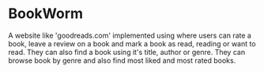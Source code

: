 # BookWorm
A website like 'goodreads.com' implemented using where users can rate a book, leave a review on a book and mark a book as read, reading or want to read. They can also find a book using it's title, author or genre. They can browse book by genre and also find most liked and most rated books.
